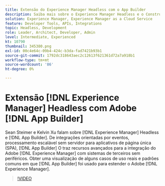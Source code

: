 ```yaml
---
title: Extensão do Experience Manager Headless com o App Builder
description: Saiba mais sobre o Experience Manager Headless e o Construtor de aplicativos Adobe. Integre o AEM a sistemas de terceiros, desde integrações orientadas por eventos, processamento escalável sem servidor até aplicativos de página única (SPA).
solution: Experience Manager, Experience Manager as a Cloud Service
feature: Developer Tools, APIs, Integrations
topic: Headless, Development
role: Leader, Architect, Developer, Admin
level: Intermediate, Experienced
kt: 10790
thumbnail: 345380.png
exl-id: 00c4e64c-09b4-424c-b3da-fad7421b93b1
source-git-commit: 1792dc318643aec2c12613f621361d72a7a918b1
workflow-type: tm+mt
source-wordcount: '86'
ht-degree: 0%

---
```


# Extensão [!DNL Experience Manager] Headless com Adobe [!DNL App Builder]

Sean Steimer e Kelvin Xu falam sobre [!DNL Experience Manager] Headless e [!DNL App Builder]. De integrações orientadas por eventos, processamento escalável sem servidor para aplicativos de página única (SPA), [!DNL App Builder] O traz recursos avançados para a integração do Adobe [!DNL Experience Manager] com sistemas de terceiros sem periféricos. Obter uma visualização de alguns casos de uso reais e padrões comuns em que [!DNL App Builder] foi usado para estender o Adobe [!DNL Experience Manager].

>[!VIDEO](https://video.tv.adobe.com/v/345380/?quality=12&learn=on)
